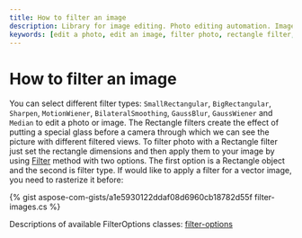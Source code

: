 ```yaml
---
title: How to filter an image
description: Library for image editing. Photo editing automation. Image manipulation by NET (C#) program. Filter an image.
keywords: [edit a photo, edit an image, filter photo, rectangle filter, sharpen filter, Gauss blur]
---
```


# How to filter an image

You can select different filter types: `SmallRectangular`, `BigRectangular`, `Sharpen`, `MotionWiener`, `BilateralSmoothing`, `GaussBlur`, `GaussWiener` and `Median` to edit a photo or image. The Rectangle filters create the effect of putting a special glass before a camera through which we can see the picture with different filtered views. To filter photo with a Rectangle filter just set the rectangle dimensions and then apply them to your image by using [Filter](https://reference.aspose.com/imaging/net/aspose.imaging/rasterimage/filter/) method with two options. The first option is a Rectangle object and the second is filter type. If would like to apply a filter for a vector image, you need to rasterize it before:

{% gist aspose-com-gists/a1e5930122ddaf08d6960cb18782d55f filter-images.cs %}

Descriptions of available FilterOptions classes:
[filter-options](https://reference.aspose.com/imaging/net/aspose.imaging.imagefilters.filteroptions/)
